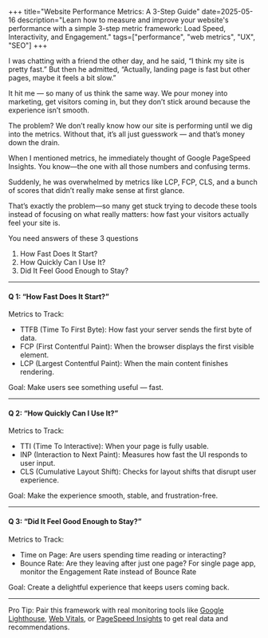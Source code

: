 +++
title="Website Performance Metrics: A 3-Step Guide"
date=2025-05-16
description="Learn how to measure and improve your website's performance with a simple 3-step metric framework: Load Speed, Interactivity, and Engagement."
tags=["performance", "web metrics", "UX", "SEO"]
+++

I was chatting with a friend the other day, and he said, “I think my site is pretty fast.” But then he admitted, “Actually, landing page is fast but other pages, maybe it feels a bit slow.”

It hit me — so many of us think the same way. We pour money into marketing, get visitors coming in, but they don’t stick around because the experience isn’t smooth.

The problem? We don’t really know how our site is performing until we dig into the metrics. Without that, it’s all just guesswork — and that’s money down the drain.


When I mentioned metrics, he immediately thought of Google PageSpeed Insights. You know—the one with all those numbers and confusing terms.

Suddenly, he was overwhelmed by metrics like LCP, FCP, CLS, and a bunch of scores that didn’t really make sense at first glance.

That’s exactly the problem—so many get stuck trying to decode these tools instead of focusing on what really matters: how fast your visitors actually feel your site is.

You need answers of these 3 questions
1. How Fast Does It Start?
2. How Quickly Can I Use It?
3. Did It Feel Good Enough to Stay?

---

#### Q 1: “How Fast Does It Start?”

Metrics to Track:
- TTFB (Time To First Byte): How fast your server sends the first byte of data.
- FCP (First Contentful Paint): When the browser displays the first visible element.
- LCP (Largest Contentful Paint): When the main content finishes rendering.

Goal: Make users see something useful — fast.

---

#### Q 2: “How Quickly Can I Use It?”

Metrics to Track:
- TTI (Time To Interactive): When your page is fully usable.
- INP (Interaction to Next Paint): Measures how fast the UI responds to user input.
- CLS (Cumulative Layout Shift): Checks for layout shifts that disrupt user experience.

Goal: Make the experience smooth, stable, and frustration-free.

---

#### Q 3: “Did It Feel Good Enough to Stay?”

Metrics to Track:
- Time on Page: Are users spending time reading or interacting?
- Bounce Rate: Are they leaving after just one page? For single page app, monitor the Engagement Rate instead of Bounce Rate

Goal: Create a delightful experience that keeps users coming back.

---

Pro Tip: Pair this framework with real monitoring tools like [Google Lighthouse](https://developers.google.com/web/tools/lighthouse), [Web Vitals](https://web.dev/vitals/), or [PageSpeed Insights](https://pagespeed.web.dev/) to get real data and recommendations.
